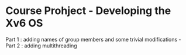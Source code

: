# Course Prohject - Developing the Xv6 OS
 Part 1 : adding names of group members and some trivial modifications -  Part 2 : adding multithreading
